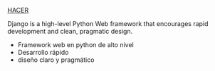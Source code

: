 [HACER](POR.md)

Django is a high-level Python Web framework that encourages rapid development and clean, pragmatic design.

  * Framework web en python de alto nivel
  * Desarrollo rápido
  * diseño claro y pragmático